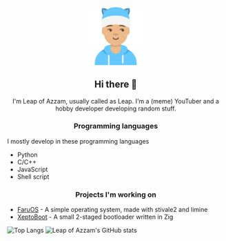 <div align="center">
<img width="128px" src="leap.png" alt="Leap" />

## Hi there 👋
I'm Leap of Azzam, usually called as Leap. I'm a (meme) YouTuber and a hobby developer developing random stuff.

</div>

### <div align="center">Programming languages</div>
I mostly develop in these programming languages
- Python
- C/C++
- JavaScript
- Shell script

### <div align="center">Projects I'm working on</div>
- [FaruOS](https://github.com/leapofazzam123/faruos) - A simple operating system, made with stivale2 and limine
- [XeptoBoot](https://github.com/leapofazzam123/xeptoboot) - A small 2-staged bootloader written in Zig

![Top Langs](https://github-readme-stats.vercel.app/api/top-langs/?username=leapofazzam123&layout=compact)
![Leap of Azzam's GitHub stats](https://github-readme-stats.vercel.app/api?username=leapofazzam123&show_icons=true)

